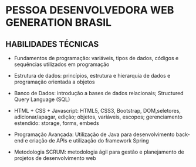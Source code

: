 # PESSOA DESENVOLVEDORA WEB GENERATION BRASIL

## HABILIDADES TÉCNICAS

- Fundamentos de programação: variáveis, tipos de dados, códigos e sequências utilizados em programação

- Estrutura de dados: princípios, estrutura e hierarquia de dados e programação orientada a objetos

- Banco de Dados: introdução a bases de dados relacionais; Structured Query Language (SQL)

- HTML + CSS + Javascript: HTML5, CSS3, Bootstrap, DOM,seletores, adicionar/apagar, edição; objetos, variáveis, escopos; gerenciamento estendido: storage, forms, embeds

- Programação Avançada: Utilização de Java para desenvolvimento back-end e criação de APIs e utilização do framework Spring

- Metodologia SCRUM: metodologia ágil para gestão e planejamento de projetos de desenvolvimento web



